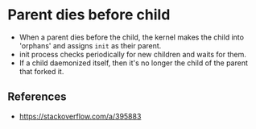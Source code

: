 # Parent dies before child

- When a parent dies before the child, the kernel makes the child into 'orphans'
  and assigns `init` as their parent.
- init process checks periodically for new children and waits for them.
- If a child daemonized itself, then it's no longer the child of the parent that
  forked it.

## References

- https://stackoverflow.com/a/395883
